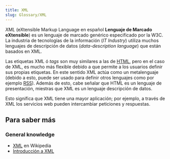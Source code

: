 ```yaml
---
title: XML
slug: Glossary/XML
---
```


_XML_ (eXtensible Markup Language en español **Lenguaje de Marcado eXtensible**) es un lenguaje de marcado genérico especificado por la W3C. La industria de tecnologías de la información (_IT Industry_) utiliza muchos lenguajes de descripción de datos (_data-description language_) que están basados en XML.

Las etiquetas XML ó _tags_ son muy similares a las de [HTML](/es/docs/Glossary/HTML), pero en el caso de XML, es mucho más flexible debido a que permite a los usuarios definir sus propias etiquetas. En este sentido XML actúa como un metalenguaje (debido a esto, puede ser usado para definir otros lenguajes como por ejemplo [RSS](/es/docs/Glossary/RSS)). Además de esto, cabe señalar que HTML es un lenguaje de presentación, miestras que XML es un lenguaje descripción de datos.

Esto significa que XML tiene una mayor aplicación; por ejemplo, a través de XML los servicios web pueden intercambiar peticiones y respuestas.

## Para saber más

### General knowledge

- [XML](https://es.wikipedia.org/wiki/XML) en Wikipedia
- [Introducción a XML](/es/docs/Web/XML/Guides/XML_introduction)
